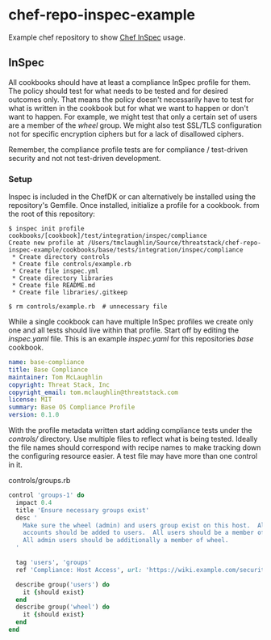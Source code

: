 # chef-repo-inspec-example
Example chef repository to show [Chef InSpec](https://www.inspec.io/) usage.

## InSpec
All cookbooks should have at least a compliance InSpec profile for them.  The policy should test for what needs to be tested and for desired outcomes only.  That means the policy doesn't necessarily have to test for what is written in the cookbook but for what we want to happen or don't want to happen.  For example, we might test that only a certain set of users are a member of the _wheel_ group.  We might also test SSL/TLS configuration not for specific encryption ciphers but for a lack of disallowed ciphers.

Remember, the compliance profile tests are for compliance / test-driven security and not not test-driven development.

### Setup
Inspec is included in the ChefDK or can alternatively be installed using the repository's Gemfile.  Once installed, initialize a profile for a cookbook.  from the root of this repository:

```
$ inspec init profile cookbooks/[cookbook]/test/integration/inspec/compliance
Create new profile at /Users/tmclaughlin/Source/threatstack/chef-repo-inspec-example/cookbooks/base/tests/integration/inspec/compliance
 * Create directory controls
 * Create file controls/example.rb
 * Create file inspec.yml
 * Create directory libraries
 * Create file README.md
 * Create file libraries/.gitkeep

$ rm controls/example.rb  # unnecessary file
```

While a single cookbook can have multiple InSpec profiles we create only one and all tests should live within that profile.  Start off by editing the _inspec.yaml_ file.  This is an example _inspec.yaml_ for this repositories _base_ cookbook.

```yaml
name: base-compliance
title: Base Compliance
maintainer: Tom McLaughlin
copyright: Threat Stack, Inc
copyright_email: tom.mclaughlin@threatstack.com
license: MIT
summary: Base OS Compliance Profile
version: 0.1.0
```

With the profile metadata written start adding compliance tests under the _controls/_ directory.  Use multiple files to reflect what is being tested.  Ideally the file names should correspond with recipe names to make tracking down the configuring resource easier.  A test file may have more than one control in it.

controls/groups.rb
```ruby
control 'groups-1' do
  impact 0.4
  title 'Ensure necessary groups exist'
  desc '
    Make sure the wheel (admin) and users group exist on this host.  All user
    accounts should be added to users.  All users should be a member of users.
    All admin users should be additionally a member of wheel.
  '

  tag 'users', 'groups'
  ref 'Compliance: Host Access', url: 'https://wiki.example.com/security/compliance/ops/Host+Access+And+Permissions'

  describe group('users') do
    it {should exist}
  end
  describe group('wheel') do
    it {should exist}
  end
end
```

